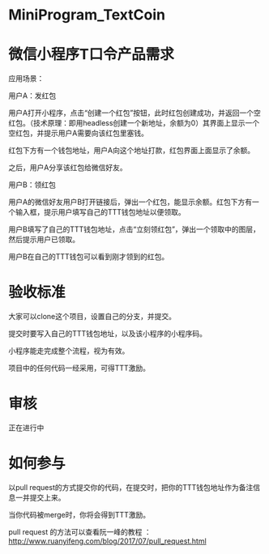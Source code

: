 # MiniProgram_TextCoin

# 微信小程序T口令产品需求

应用场景：

用户A：发红包

用户A打开小程序，点击“创建一个红包”按钮，此时红包创建成功，并返回一个空红包。（技术原理：即用headless创建一个新地址，余额为0）其界面上显示一个空红包，并提示用户A需要向该红包里塞钱。

红包下方有一个钱包地址，用户A向这个地址打款，红包界面上面显示了余额。

之后，用户A分享该红包给微信好友。

用户B：领红包

用户A的微信好友用户B打开链接后，弹出一个红包，能显示余额。红包下方有一个输入框，提示用户填写自己的TTT钱包地址以便领取。

用户B填写了自己的TTT钱包地址，点击“立刻领红包”，弹出一个领取中的图层，然后提示用户已领取。

用户B在自己的TTT钱包可以看到刚才领到的红包。

# 验收标准

大家可以clone这个项目，设置自己的分支，并提交。

提交时要写入自己的TTT钱包地址，以及该小程序的小程序码。

小程序能走完成整个流程，视为有效。

项目中的任何代码一经采用，可得TTT激励。

# 审核

正在进行中

# 如何参与

以pull request的方式提交你的代码，在提交时，把你的TTT钱包地址作为备注信息一并提交上来。

当你代码被merge时，你将会得到TTT激励。

pull request 的方法可以查看阮一峰的教程 ：http://www.ruanyifeng.com/blog/2017/07/pull_request.html
